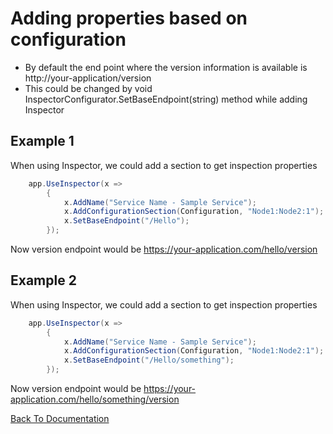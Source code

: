 # Adding properties based on configuration

* By default the end point where the version information is available is http://your-application/version
* This could be changed by void InspectorConfigurator.SetBaseEndpoint(string) method while adding Inspector

## Example 1

When using Inspector, we could add a section to get inspection properties
```cs
	app.UseInspector(x =>
		{
			x.AddName("Service Name - Sample Service");
			x.AddConfigurationSection(Configuration, "Node1:Node2:1");
			x.SetBaseEndpoint("/Hello");
		});
```

Now version endpoint would be https://your-application.com/hello/version


## Example 2

When using Inspector, we could add a section to get inspection properties
```cs
	app.UseInspector(x =>
		{
			x.AddName("Service Name - Sample Service");
			x.AddConfigurationSection(Configuration, "Node1:Node2:1");
			x.SetBaseEndpoint("/Hello/something");
		});
```

Now version endpoint would be https://your-application.com/hello/something/version

[Back To Documentation](https://wondertools.github.io/Inspector/Index)
